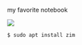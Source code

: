 my favorite notebook

<img src="https://skandyns.github.io/img/zim.png"/>

```
$ sudo apt install zim
```
